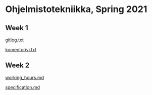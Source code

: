 # Ohjelmistotekniikka, Spring 2021

## Week 1

[gitlog.txt](https://github.com/KooEeVee/ot_harjoitustyo/blob/main/laskarit/viikko1/gitlog.txt)

[komentorivi.txt](https://github.com/KooEeVee/ot_harjoitustyo/blob/main/laskarit/viikko1/komentorivi.txt)

## Week 2

[working_hours.md](https://github.com/KooEeVee/ot_harjoitustyo/blob/main/one-minute-workout/documentation/working_hours.md)

[specification.md](https://github.com/KooEeVee/ot_harjoitustyo/blob/main/one-minute-workout/documentation/specification.md)
